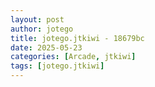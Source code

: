 ```yaml
---
layout: post
author: jotego
title: jotego.jtkiwi - 18679bc
date: 2025-05-23
categories: [Arcade, jtkiwi]
tags: [jotego.jtkiwi]
---
```


